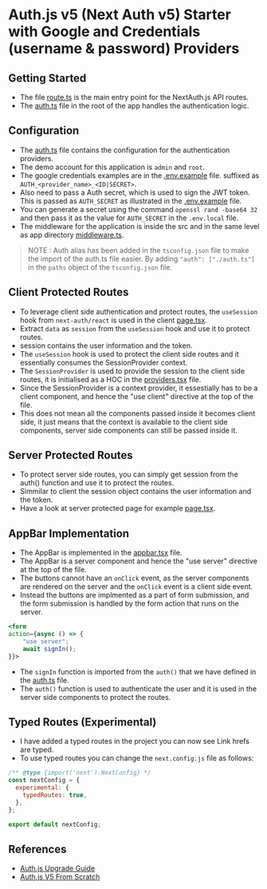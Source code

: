 # Auth.js v5 (Next Auth v5) Starter with Google and Credentials (username & password) Providers

## Getting Started

- The file [route.ts](src/app/api/auth/[...nextauth]/route.ts) is the main entry point for the NextAuth.js API routes.
- The [auth.ts](auth.ts) file in the root of the app handles the authentication logic.

## Configuration

- The [auth.ts](auth.ts) file contains the configuration for the authentication providers.
- The demo account for this application is `admin` and `root`.
- The google credentials examples are in the [.env.example](.env.example) file. suffixed as `AUTH_<provider_name>_<ID|SECRET>`.
- Also need to pass a Auth secret, which is used to sign the JWT token. This is passed as `AUTH_SECRET` as illustrated in the [.env.example](.env.example) file.
- You can generate a secret using the command `openssl rand -base64 32` and then pass it as the value for `AUTH_SECRET` in the `.env.local` file.
- The middleware for the application is inside the src and in the same level as app directory [middleware.ts](src/middleware.ts).

> NOTE : Auth alias has been added in the `tsconfig.json` file to make the import of the auth.ts file easier. By adding `"auth": ["./auth.ts"]` in the `paths` object of the `tsconfig.json` file.

## Client Protected Routes

- To leverage client side authentication and protect routes, the `useSession` hook from `next-auth/react` is used in the client [page.tsx](src/app/client-page/page.tsx).
- Extract `data` as `session` from the `useSession` hook and use it to protect routes.
- session contains the user information and the token.
- The `useSession` hook is used to protect the client side routes and it essentially consumes the SessionProvider context.
- The `SessionProvider` is used to provide the session to the client side routes, it is initialised as a HOC in the [providers.tsx](src/app/providers.tsx) file.
- Since the SessionProvider is a context provider, it essestially has to be a client component, and hence the "use client" directive at the top of the file.
- This does not mean all the components passed inside it becomes client side, it just means that the context is available to the client side components, server side components can still be passed inside it.

## Server Protected Routes

- To protect server side routes, you can simply get session from the auth() function and use it to protect the routes.
- Simmilar to client the session object contains the user information and the token.
- Have a look at server protected page for example [page.tsx](src/app/server-page/page.tsx).

## AppBar Implementation

- The AppBar is implemented in the [appbar.tsx](src/app/appbar.tsx) file.
- The AppBar is a server component and hence the "use server" directive at the top of the file.
- The buttons cannot have an `onClick` event, as the server components are rendered on the server and the `onClick` event is a client side event.
- Instead the buttons are implmented as a part of form submission, and the form submission is handled by the form action that runs on the server.

```jsx
<form
action={async () => {
    "use server";
    await signIn();
}}>
```

- The `signIn` function is imported from the `auth()` that we have defined in the [auth.ts](auth.ts) file.
- The `auth()` function is used to authenticate the user and it is used in the server side components to protect the routes.

## Typed Routes (Experimental)

- I have added a typed routes in the project you can now see Link hrefs are typed.
- To use typed routes you can change the `next.config.js` file as follows:

```js
/** @type {import('next').NextConfig} */
const nextConfig = {
  experimental: {
    typedRoutes: true,
  },
};

export default nextConfig;
```

## References

- [Auth.js Upgrade Guide](https://authjs.dev/guides/upgrade-to-v5)
- [Auth.js V5 From Scratch](https://www.youtube.com/watch?v=Rs8018RO5YQ)
